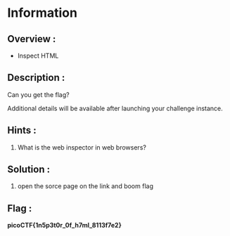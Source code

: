# Information

## Overview :

* Inspect HTML

## Description :

Can you get the flag?

Additional details will be available after launching your challenge instance.

## Hints :

1. What is the web inspector in web browsers?

## Solution :

1. open the sorce page on the link and boom flag

## Flag : 

**picoCTF{1n5p3t0r_0f_h7ml_8113f7e2}**

